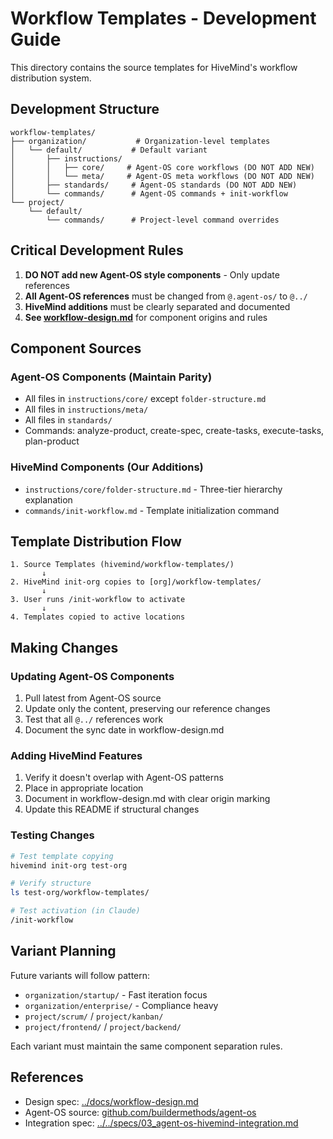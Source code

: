 # Workflow Templates - Development Guide

This directory contains the source templates for HiveMind's workflow distribution system.

## Development Structure

```
workflow-templates/
├── organization/           # Organization-level templates
│   └── default/           # Default variant
│       ├── instructions/
│       │   ├── core/     # Agent-OS core workflows (DO NOT ADD NEW)
│       │   └── meta/     # Agent-OS meta workflows (DO NOT ADD NEW)
│       ├── standards/     # Agent-OS standards (DO NOT ADD NEW)
│       └── commands/      # Agent-OS commands + init-workflow
└── project/
    └── default/
        └── commands/      # Project-level command overrides
```

## Critical Development Rules

1. **DO NOT add new Agent-OS style components** - Only update references
2. **All Agent-OS references** must be changed from `@.agent-os/` to `@../`
3. **HiveMind additions** must be clearly separated and documented
4. **See [workflow-design.md](../docs/workflow-design.md)** for component origins and rules

## Component Sources

### Agent-OS Components (Maintain Parity)
- All files in `instructions/core/` except `folder-structure.md`
- All files in `instructions/meta/`
- All files in `standards/`
- Commands: analyze-product, create-spec, create-tasks, execute-tasks, plan-product

### HiveMind Components (Our Additions)
- `instructions/core/folder-structure.md` - Three-tier hierarchy explanation
- `commands/init-workflow.md` - Template initialization command

## Template Distribution Flow

```
1. Source Templates (hivemind/workflow-templates/)
       ↓
2. HiveMind init-org copies to [org]/workflow-templates/
       ↓
3. User runs /init-workflow to activate
       ↓
4. Templates copied to active locations
```

## Making Changes

### Updating Agent-OS Components
1. Pull latest from Agent-OS source
2. Update only the content, preserving our reference changes
3. Test that all `@../` references work
4. Document the sync date in workflow-design.md

### Adding HiveMind Features
1. Verify it doesn't overlap with Agent-OS patterns
2. Place in appropriate location
3. Document in workflow-design.md with clear origin marking
4. Update this README if structural changes

### Testing Changes
```bash
# Test template copying
hivemind init-org test-org

# Verify structure
ls test-org/workflow-templates/

# Test activation (in Claude)
/init-workflow
```

## Variant Planning

Future variants will follow pattern:
- `organization/startup/` - Fast iteration focus
- `organization/enterprise/` - Compliance heavy
- `project/scrum/` /  `project/kanban/`
- `project/frontend/` /  `project/backend/`

Each variant must maintain the same component separation rules.

## References

- Design spec: [../docs/workflow-design.md](../docs/workflow-design.md)
- Agent-OS source: [github.com/buildermethods/agent-os](https://github.com/buildermethods/agent-os)
- Integration spec: [../../specs/03_agent-os-hivemind-integration.md](../../specs/03_agent-os-hivemind-integration.md)